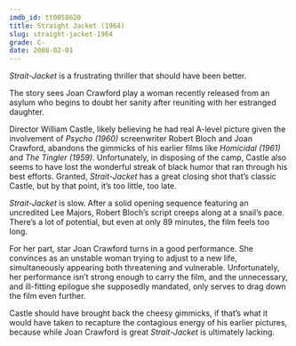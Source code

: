 ```yaml
---
imdb_id: tt0058620
title: Straight Jacket (1964)
slug: straight-jacket-1964
grade: C-
date: 2008-02-01
---
```


_Strait-Jacket_ is a frustrating thriller that should have been better.

The story sees Joan Crawford play a woman recently released from an asylum who begins to doubt her sanity after reuniting with her estranged daughter.

Director William Castle, likely believing he had real A-level picture given the involvement of <span data-imdb-id="tt0054215">_Psycho (1960)_</span> screenwriter Robert Bloch and Joan Crawford, abandons the gimmicks of his earlier films like <span data-imdb-id="tt0054988">_Homicidal (1961)_</span> and <span data-imdb-id="tt0053363">_The Tingler (1959)_</span>. Unfortunately, in disposing of the camp, Castle also seems to have lost the wonderful streak of black humor that ran through his best efforts. Granted, _Strait-Jacket_ has a great closing shot that’s classic Castle, but by that point, it’s too little, too late.

_Strait-Jacket_ is slow. After a solid opening sequence featuring an uncredited Lee Majors, Robert Bloch’s script creeps along at a snail’s pace. There’s a lot of potential, but even at only 89 minutes, the film feels too long.

For her part, star Joan Crawford turns in a good performance. She convinces as an unstable woman trying to adjust to a new life, simultaneously appearing both threatening and vulnerable. Unfortunately, her performance isn’t strong enough to carry the film, and the unnecessary, and ill-fitting epilogue she supposedly mandated, only serves to drag down the film even further.

Castle should have brought back the cheesy gimmicks, if that’s what it would have taken to recapture the contagious energy of his earlier pictures, because while Joan Crawford is great _Strait-Jacket_ is ultimately lacking.
